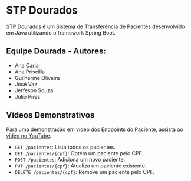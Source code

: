 # STP Dourados

STP Dourados é um Sistema de Transferência de Pacientes desenvolvido em Java utilizando o framework Spring Boot.

## Equipe Dourada - Autores: 
- Ana Carla 
- Ana Priscilla
- Guilherme Oliveira
- José Vaz
- Jerfeson Souza
- Julio Pires


## Vídeos Demonstrativos
Para uma demonstração em vídeo dos Endpoints do Paciente, assista ao [vídeo no YouTube](https://youtu.be/iXvuYpK2BGA).
- `GET /pacientes`: Lista todos os pacientes.
- `GET /pacientes/{cpf}`: Obtém um paciente pelo CPF.
- `POST /pacientes`: Adiciona um novo paciente.
- `PUT /pacientes/{cpf}`: Atualiza um paciente existente.
- `DELETE /pacientes/{cpf}`: Remove um paciente pelo CPF. 
